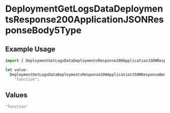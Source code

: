 # DeploymentGetLogsDataDeploymentsResponse200ApplicationJSONResponseBody5Type

## Example Usage

```typescript
import { DeploymentGetLogsDataDeploymentsResponse200ApplicationJSONResponseBody5Type } from "@orq-ai/node/models/operations";

let value:
  DeploymentGetLogsDataDeploymentsResponse200ApplicationJSONResponseBody5Type =
    "function";
```

## Values

```typescript
"function"
```